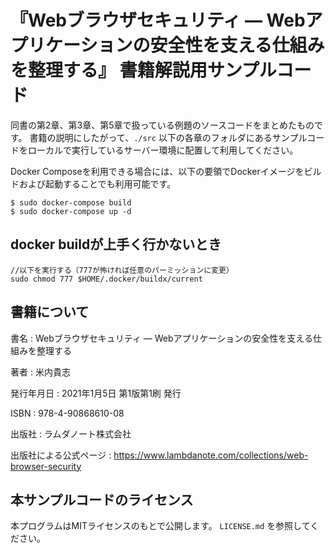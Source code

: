 # 『Webブラウザセキュリティ ― Webアプリケーションの安全性を支える仕組みを整理する』 書籍解説用サンプルコード

同書の第2章、第3章、第5章で扱っている例題のソースコードをまとめたものです。
書籍の説明にしたがって、`./src` 以下の各章のフォルダにあるサンプルコードをローカルで実行しているサーバー環境に配置して利用してください。

Docker Composeを利用できる場合には、以下の要領でDockerイメージをビルドおよび起動することでも利用可能です。

```shell
$ sudo docker-compose build
$ sudo docker-compose up -d
```

## docker buildが上手く行かないとき
```
//以下を実行する（777が怖ければ任意のパーミッションに変更）
sudo chmod 777 $HOME/.docker/buildx/current
```

## 書籍について

書名
: Webブラウザセキュリティ ― Webアプリケーションの安全性を支える仕組みを整理する

著者
: 米内貴志

発行年月日
: 2021年1月5日 第1版第1刷 発行

ISBN
: 978-4-90868610-08

出版社
: ラムダノート株式会社

出版社による公式ページ
: https://www.lambdanote.com/collections/web-browser-security

## 本サンプルコードのライセンス

本プログラムはMITライセンスのもとで公開します。 `LICENSE.md` を参照してください。
